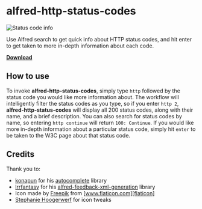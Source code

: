 # alfred-http-status-codes

![Status code info](http://i.imgur.com/N7FlAwl.png)

Use Alfred search to get quick info about HTTP status codes, and hit enter to get taken to more in-depth information about each code.

**[Download][releases]**

## How to use

To invoke **alfred-http-status-codes**, simply type `http` followed by the status code you would like more information about. The workflow will intelligently filter the status codes as you type, so if you enter `http 2`, **alfred-http-status-codes** will display all 200 status codes, along with their name, and a brief description. You can also search for status codes by name, so entering `http continue` will return `100: Continue`. If you would like more in-depth information about a particular status code, simply hit `enter` to be taken to the W3C page about that status code.

## Credits

Thank you to:
* [konapun] for his [autocomplete] library
* [lrrfantasy] for his [alfred-feedback-xml-generation][xml] library
* Icon made by [Freepik] from [www.flaticon.com][flaticon]
* [Stephanie Hoogerwerf][stephanie] for icon tweaks

[releases]: https://github.com/goronfreeman/alfred-http-status-codes/releases
[konapun]: https://github.com/konapun
[autocomplete]: https://github.com/konapun/autocomplete
[lrrfantasy]: https://github.com/lrrfantasy
[xml]: https://github.com/lrrfantasy/alfred-feedback-xml-generation
[freepik]: http://www.freepik.com
[flaticon]: http://www.flaticon.com
[stephanie]: http://stephaniehoogerwerf.com/
